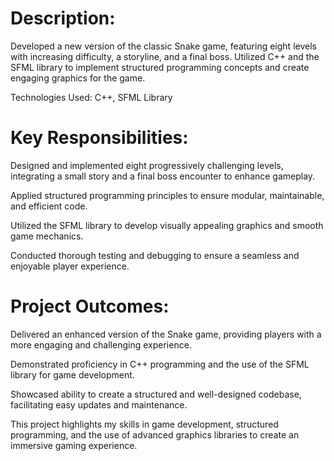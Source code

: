 <h1>Description:</h1>

Developed a new version of the classic Snake game, featuring eight levels with increasing difficulty, a storyline, and a final boss. Utilized C++ and the SFML library to implement structured programming concepts and create engaging graphics for the game.

Technologies Used: C++, SFML Library
<h1>Key Responsibilities:</h1>

Designed and implemented eight progressively challenging levels, integrating a small story and a final boss encounter to enhance gameplay.

Applied structured programming principles to ensure modular, maintainable, and efficient code.

Utilized the SFML library to develop visually appealing graphics and smooth game mechanics.

Conducted thorough testing and debugging to ensure a seamless and enjoyable player experience.

<h1>Project Outcomes:</h1>

Delivered an enhanced version of the Snake game, providing players with a more engaging and challenging experience.

Demonstrated proficiency in C++ programming and the use of the SFML library for game development.

Showcased ability to create a structured and well-designed codebase, facilitating easy updates and maintenance.

This project highlights my skills in game development, structured programming, and the use of advanced graphics libraries to create an immersive gaming experience.
